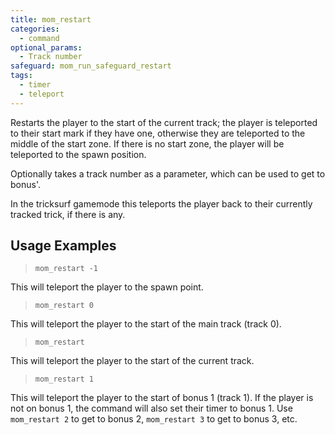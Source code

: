 ```yaml
---
title: mom_restart
categories:
  - command
optional_params:
  - Track number
safeguard: mom_run_safeguard_restart
tags:
  - timer
  - teleport
---
```


Restarts the player to the start of the current track; the player is teleported to their start mark if they have one, otherwise they are teleported to the middle of the start zone.
If there is no start zone, the player will be teleported to the spawn position.

Optionally takes a track number as a parameter, which can be used to get to bonus'.

In the tricksurf gamemode this teleports the player back to their currently tracked trick, if there is any.

## Usage Examples

> `mom_restart -1`

This will teleport the player to the spawn point.

> `mom_restart 0`

This will teleport the player to the start of the main track (track 0).

> `mom_restart`

This will teleport the player to the start of the current track.

> `mom_restart 1`

This will teleport the player to the start of bonus 1 (track 1). If the player is not on bonus 1, the command will also set their timer to bonus 1.
Use `mom_restart 2` to get to bonus 2, `mom_restart 3` to get to bonus 3, etc.
